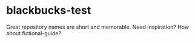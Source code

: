 # blackbucks-test
Great repository names are short and memorable. Need inspiration? How about fictional-guide?
